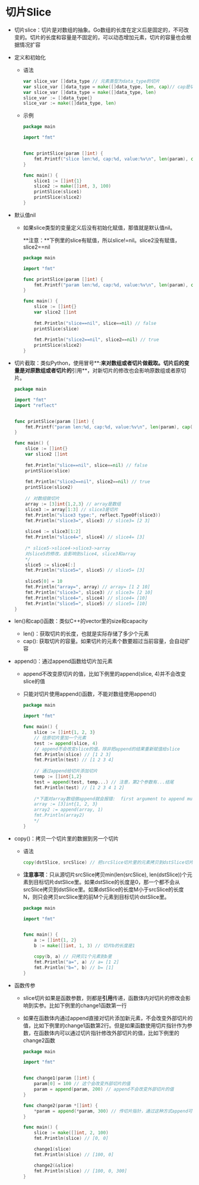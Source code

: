 # 切片Slice

* 切片slice：切片是对数组的抽象。Go数组的长度在定义后是固定的，不可改变的。切片的长度和容量是不固定的，可以动态增加元素，切片的容量也会根据情况扩容

* 定义和初始化

  * 语法

    ```go
    var slice_var []data_type // 元素类型为data_type的切片
    var slice_var []data_type = make([]data_type, len, cap)// cap是切片容量，是make的可选参数
    var slice_var []data_type = make([]data_type, len)
    slice_var := []data_type{}
    slice_var := make([]data_type, len)
    ```

  * 示例

    ```go
    package main
    
    import "fmt"
    
    
    func printSlice(param []int) {
        fmt.Printf("slice len:%d, cap:%d, value:%v\n", len(param), cap(param), param)
    }
    
    func main() {
        slice1 := []int{1}
        slice2 := make([]int, 3, 100)
        printSlice(slice1)
        printSlice(slice2)
    }
    ```

    

* 默认值nil

  * 如果slice类型的变量定义后没有初始化赋值，那值就是默认值nil。

    **注意：**下例里的slice有赋值，所以slice!=nil。slice2没有赋值，slice2==nil

    ```go
    package main
    
    import "fmt"
    
    func printSlice(param []int) {
        fmt.Printf("param len:%d, cap:%d, value:%v\n", len(param), cap(param), param)
    }
    
    func main() {
        slice := []int{}
        var slice2 []int
        
        fmt.Println("slice==nil", slice==nil) // false
        printSlice(slice)
        
        fmt.Println("slice2==nil", slice2==nil) // true
        printSlice(slice2)
    }
    ```

* 切片截取：类似Python，使用冒号**:**来对数组或者切片做截取。切片后的变量是对原数组或者切片的**引用**，对新切片的修改也会影响原数组或者原切片。

  ```go
  package main
  
  import "fmt"
  import "reflect"
  
  
  func printSlice(param []int) {
      fmt.Printf("param len:%d, cap:%d, value:%v\n", len(param), cap(param), param)
  }
  
  func main() {
      slice := []int{}
      var slice2 []int
      
      fmt.Println("slice==nil", slice==nil) // false
      printSlice(slice)
      
      fmt.Println("slice2==nil", slice2==nil) // true
      printSlice(slice2)
      
      // 对数组做切片
      array := [3]int{1,2,3} // array是数组
      slice3 := array[1:3] // slice3是切片
      fmt.Println("slice3 type:", reflect.TypeOf(slice3))
      fmt.Println("slice3=", slice3) // slice3= [2 3]
      
      slice4 := slice3[1:2]
      fmt.Println("slice4=", slice4) // slice4= [3]
      
      /* slice5->slice4->slice3->array
      对slice5的修改，会影响到slice4, slice3和array
      */
      slice5 := slice4[:]
      fmt.Println("slice5=", slice5) // slice5= [3]
      
      slice5[0] = 10
      fmt.Println("array=", array) // array= [1 2 10]
      fmt.Println("slice3=", slice3) // slice3= [2 10]
      fmt.Println("slice4=", slice4) // slice4= [10]
      fmt.Println("slice5=", slice5) // slice5= [10]
  }
  ```

  

* len()和cap()函数：类似C++的vector里的size和capacity

  * len()：获取切片的长度，也就是实际存储了多少个元素
  * cap(): 获取切片的容量。如果切片的元素个数要超过当前容量，会自动扩容

* append()：通过append函数给切片加元素

  * append不改变原切片的值，比如下例里的append(slice, 4)并不会改变slice的值

  * 只能对切片使用append()函数，不能对数组使用append()

    ```go
    package main
    
    import "fmt"
    
    func main() {
        slice := []int{1, 2, 3}
        // 往原切片里加一个元素
        test := append(slice, 4)
        // append不会改变slice的值，除非把append的结果重新赋值给slice
        fmt.Println(slice) // [1 2 3]
        fmt.Println(test) // [1 2 3 4]
        
        // 通过append给切片添加切片
        temp := []int{1,2}
        test = append(test, temp...) // 注意，第2个参数有...结尾
        fmt.Println(test) // [1 2 3 4 1 2]
        
        /*下面对array数组做append就会报错:  first argument to append must be slice; have [3]int
        array := [3]int{1, 2, 3}
        array2 := append(array, 1)
        fmt.Println(array2)
        */
    }
    ```

    

* copy()：拷贝一个切片里的数据到另一个切片

  * 语法

    ```go
    copy(dstSlice, srcSlice) // 把srcSlice切片里的元素拷贝到dstSlice切片里
    ```

  * **注意事项**：只从源切片srcSlice拷贝min(len(srcSlice), len(dstSlice))个元素到目标切片dstSlice里。如果dstSlice的长度是0，那一个都不会从srcSlice拷贝到dstSlice里。如果dstSlice的长度M小于srcSlice的长度N，则只会拷贝srcSlice里的前M个元素到目标切片dstSlice里。

    ```go
    package main
    
    import "fmt"
    
    
    func main() {
    	a := []int{1, 2}
    	b := make([]int, 1, 3) // 切片b的长度是1
    
    	copy(b, a) // 只拷贝1个元素到b里
    	fmt.Println("a=", a) // a= [1 2]
    	fmt.Println("b=", b) // b= [1]
    }
    ```

    

* 函数传参

  * slice切片如果是函数参数，则都是**引用**传递，函数体内对切片的修改会影响到实参。比如下例里的change1函数第一行

  * 如果在函数体内通过append直接对切片添加新元素，不会改变外部切片的值，比如下例里的change1函数第2行。但是如果函数使用切片指针作为参数，在函数体内可以通过切片指针修改外部切片的值，比如下例里的change2函数

    ```go
    package main
    
    import "fmt"
    
    
    func change1(param []int) {
    	param[0] = 100 // 这个会改变外部切片的值
    	param = append(param, 200) // append不会改变外部切片的值
    }
    
    func change2(param *[]int) {
    	*param = append(*param, 300) // 传切片指针，通过这种方式append可以改变外部切片的值
    }
    
    func main() {
    	slice := make([]int, 2, 100)
    	fmt.Println(slice) // [0, 0]
    
    	change1(slice)
    	fmt.Println(slice) // [100, 0]
    
    	change2(&slice)
    	fmt.Println(slice) // [100, 0, 300]
    }
    ```

    

